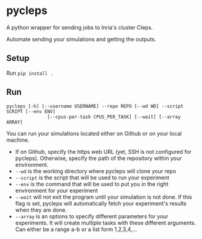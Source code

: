 # pycleps
A python wrapper for sending jobs to Inria's cluster Cleps.

Automate sending your simulations and getting the outputs. 

## Setup

Run `pip install .`

## Run

```
pycleps [-h] [--username USERNAME] --repo REPO [--wd WD] --script SCRIPT [--env ENV]
               [--cpus-per-task CPUS_PER_TASK] [--wait] [--array ARRAY]
```

You can run your simulations located either on Github or on your local machine.

- If on Github, specify the https web URL (yet, SSH is not configured for pycleps). Otherwise, specify the path of the repository within your environment.
- `--wd` is the working directory where pycleps will clone your repo
- `--script` is the script that will be used to run your experiment
- `--env` is the command that will be used to put you in the right environment for your experiment
- `--wait` will not exit the program until your simulation is not done. If this flag is set, pycleps will automatically fetch your experiment's results when they are done.
- `--array` is an options to specify different parameters for your experiments. It will create multiple tasks with these different arguments. Can either be a range a-b or a list form 1,2,3,4,...
